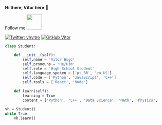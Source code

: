 **Hi there,  Vitor here** 👋

Follow me <img src="https://1.bp.blogspot.com/-kUzSJn7zczc/XS8tzmON6iI/AAAAAABG4u4/IPJ0DgpjcCsJq1xnrmuNwTWNGv60clRWgCLcBGAs/s1600/AW3945860_02.gif" width="50">


[![Twitter: vhvitro](https://img.shields.io/twitter/follow/vhvitro?style=social)](https://twitter.com/vhvitro) [![GitHub Vitor](https://img.shields.io/github/followers/vhvitro?label=follow&style=social)](https://github.com/vhvitro)



```python
class Student:

    def __init__(self):
        self.name = 'Vitor Hugo'
        self.pronouns = 'He/Him'
        self.role = 'High School Student'
        self.language_spoken = ['pt_BR', 'en_US']
        self.code = ['Python', 'JavaScript', 'C++']
        self.tools = ['React', 'Node']
        
    def learn(self):
        learning = True
        content = ['Python', 'C++', 'Data Science', 'Math', 'Physics', 'Chemistry', 'Machine Learning']
          
vh = Student()
while True:
    vh.learn()
```
